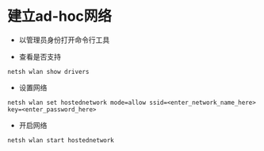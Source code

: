 # 建立ad-hoc网络

* 以管理员身份打开命令行工具

* 查看是否支持
```
netsh wlan show drivers
```

* 设置网络
```
netsh wlan set hostednetwork mode=allow ssid=<enter_network_name_here> key=<enter_password_here>
```

* 开启网络
```
netsh wlan start hostednetwork
```

